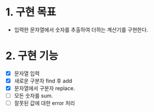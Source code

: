 # 1. 구현 목표
- 입력한 문자열에서 숫자를 추출하여 더하는 계산기를 구현한다.

# 2. 구현 기능
- [x] 문자열 입력
- [x] 새로운 구분자 find 후 add   
- [x] 문자열에서 구분자 replace.   
- [ ] 모든 숫자를 sum.   
- [ ] 잘못된 값에 대한 error 처리   

